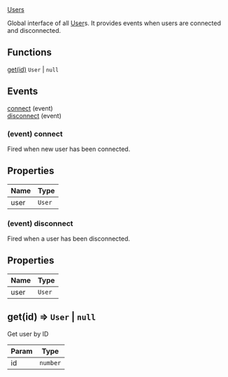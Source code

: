 
<dl>
<dt><a href="#Users">Users</a></dt>
</dl>

Global interface of all [User](User)s. It provides events when users are connected and disconnected.
## Functions
<dl>
<dt><a href="#get">get(id)</a> <code>User</code> | <code>null</code></dt>
</dl>



## Events
[connect](#Users+event_connect) (event)<br />
[disconnect](#Users+event_disconnect) (event)<br />

<a name="Users+event_connect"></a>
### (event) connect
Fired when new user has been connected.

## Properties

| Name | Type |
| --- | --- |
| user | <code>User</code> | 

<a name="Users+event_disconnect"></a>
### (event) disconnect
Fired when a user has been disconnected.

## Properties

| Name | Type |
| --- | --- |
| user | <code>User</code> | 

<a name="get"></a>
## get(id) ⇒ <code>User</code> \| <code>null</code>
Get user by ID


| Param | Type |
| --- | --- |
| id | <code>number</code> | 

[PlayNetwork]: ./PlayNetwork.md

[Player]: ./Player.md

[Room]: ./Room.md

[Rooms]: ./Rooms.md

[User]: ./User.md

[Users]: ./Users.md

